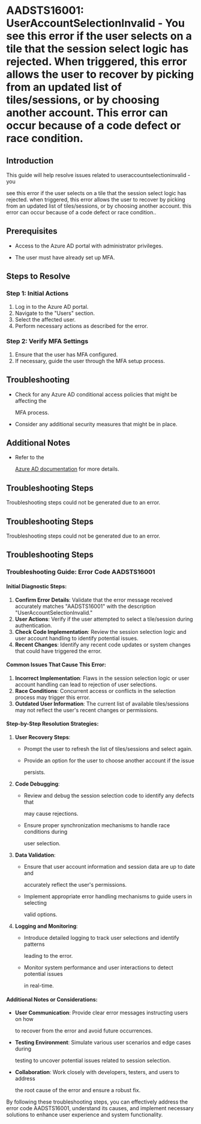 # AADSTS16001: UserAccountSelectionInvalid - You see this error if the user selects on a tile that the session select logic has rejected. When triggered, this error allows the user to recover by picking from an updated list of tiles/sessions, or by choosing another account. This error can occur because of a code defect or race condition.


## Introduction

This guide will help resolve issues related to useraccountselectioninvalid - you

see this error if the user selects on a tile that the session select logic has
rejected. when triggered, this error allows the user to recover by picking from
an updated list of tiles/sessions, or by choosing another account. this error
can occur because of a code defect or race condition..


## Prerequisites


* Access to the Azure AD portal with administrator privileges.

* The user must have already set up MFA.


## Steps to Resolve


### Step 1: Initial Actions

1. Log in to the Azure AD portal.
2. Navigate to the "Users" section.
3. Select the affected user.
4. Perform necessary actions as described for the error.


### Step 2: Verify MFA Settings

1. Ensure that the user has MFA configured.
2. If necessary, guide the user through the MFA setup process.


## Troubleshooting


* Check for any Azure AD conditional access policies that might be affecting the

  MFA process.

* Consider any additional security measures that might be in place.


## Additional Notes


* Refer to the

  [Azure AD 
documentation](https://learn.microsoft.com/en-us/azure/active-directory/)
  for more details.


## Troubleshooting Steps

Troubleshooting steps could not be generated due to an error.


## Troubleshooting Steps

Troubleshooting steps could not be generated due to an error.


## Troubleshooting Steps


### Troubleshooting Guide: Error Code AADSTS16001


#### Initial Diagnostic Steps:

1. **Confirm Error Details**: Validate that the error message received
   accurately matches "AADSTS16001" with the description
   "UserAccountSelectionInvalid."
2. **User Actions**: Verify if the user attempted to select a tile/session
   during authentication.
3. **Check Code Implementation**: Review the session selection logic and user
   account handling to identify potential issues.
4. **Recent Changes**: Identify any recent code updates or system changes that
   could have triggered the error.


#### Common Issues That Cause This Error:

1. **Incorrect Implementation**: Flaws in the session selection logic or user
   account handling can lead to rejection of user selections.
2. **Race Conditions**: Concurrent access or conflicts in the selection process
   may trigger this error.
3. **Outdated User Information**: The current list of available tiles/sessions
   may not reflect the user's recent changes or permissions.


#### Step-by-Step Resolution Strategies:

1. **User Recovery Steps**:

   * Prompt the user to refresh the list of tiles/sessions and select again.

   * Provide an option for the user to choose another account if the issue

     persists.

2. **Code Debugging**:

   * Review and debug the session selection code to identify any defects that

     may cause rejections.
   * Ensure proper synchronization mechanisms to handle race conditions during

     user selection.

3. **Data Validation**:

   * Ensure that user account information and session data are up to date and

     accurately reflect the user's permissions.
   * Implement appropriate error handling mechanisms to guide users in selecting

     valid options.

4. **Logging and Monitoring**:
   * Introduce detailed logging to track user selections and identify patterns

     leading to the error.
   * Monitor system performance and user interactions to detect potential issues

     in real-time.


#### Additional Notes or Considerations:


* **User Communication**: Provide clear error messages instructing users on how

  to recover from the error and avoid future occurrences.

* **Testing Environment**: Simulate various user scenarios and edge cases during

  testing to uncover potential issues related to session selection.

* **Collaboration**: Work closely with developers, testers, and users to address

  the root cause of the error and ensure a robust fix.

By following these troubleshooting steps, you can effectively address the error
code AADSTS16001, understand its causes, and implement necessary solutions to
enhance user experience and system functionality.